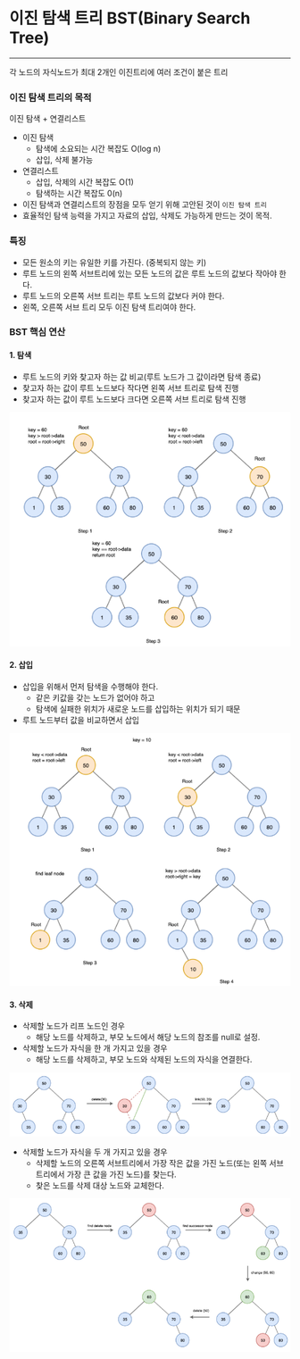 # 이진 탐색 트리 BST(Binary Search Tree)

---

각 노드의 자식노드가 최대 2개인 이진트리에 여러 조건이 붙은 트리

### 이진 탐색 트리의 목적
이진 탐색 + 연결리스트
- 이진 탐색
  - 탐색에 소요되는 시간 복잡도 O(log n)
  - 삽입, 삭제 불가능
- 연결리스트
  - 삽입, 삭제의 시간 복잡도 O(1)
  - 탐색하는 시간 복잡도 0(n)
- 이진 탐색과 연결리스트의 장점을 모두 얻기 위해 고안된 것이 `이진 탐색 트리`
- 효율적인 탐색 능력을 가지고 자료의 삽입, 삭제도 가능하게 만드는 것이 목적.

### 특징
- 모든 원소의 키는 유일한 키를 가진다. (중복되지 않는 키)
- 루트 노드의 왼쪽 서브트리에 있는 모든 노드의 값은 루트 노드의 값보다 작아야 한다.
- 루트 노드의 오른쪽 서브 트리는 루트 노드의 값보다 커야 한다.
- 왼쪽, 오른쪽 서브 트리 모두 이진 탐색 트리여야 한다.

### BST 핵심 연산

#### 1. 탐색
- 루트 노드의 키와 찾고자 하는 값 비교(루트 노드가 그 값이라면 탐색 종료)
- 찾고자 하는 값이 루트 노드보다 작다면 왼쪽 서브 트리로 탐색 진행
- 찾고자 하는 값이 루트 노드보다 크다면 오른쪽 서브 트리로 탐색 진행

![img.png](img/binarysearch/Search.png)

#### 2. 삽입
- 삽입을 위해서 먼저 탐색을 수행해야 한다.
  - 같은 키값을 갖는 노드가 없어야 하고
  - 탐색에 실패한 위치가 새로운 노드를 삽입하는 위치가 되기 때문
- 루트 노드부터 값을 비교하면서 삽입

![img.png](img/binarysearch/Insert.png)

#### 3. 삭제
- 삭제할 노드가 리프 노드인 경우
  - 해당 노드를 삭제하고, 부모 노드에서 해당 노드의 참조를 null로 설정.
- 삭제할 노드가 자식을 한 개 가지고 있을 경우
  - 해당 노드를 삭제하고, 부모 노드와 삭제된 노드의 자식을 연결한다.

![img.png](img/binarysearch/Delete_1.png)

- 삭제할 노드가 자식을 두 개 가지고 있을 경우
  - 삭제할 노드의 오른쪽 서브트리에서 가장 작은 값을 가진 노드(또는 왼쪽 서브트리에서 가장 큰 값을 가진 노드)를 찾는다.
  - 찾은 노드를 삭제 대상 노드와 교체한다.

![img.png](img/binarysearch/Delete_2.png)